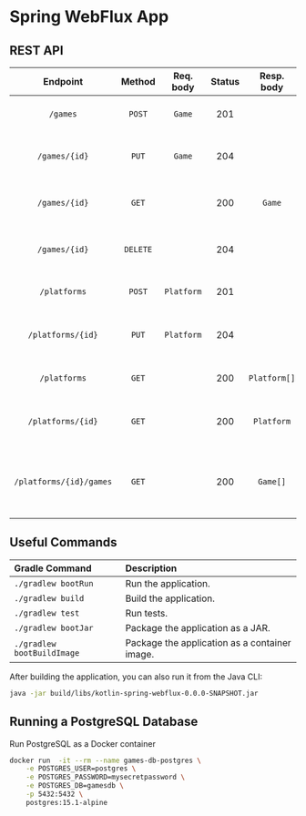 # Spring WebFlux App

## REST API

|        Endpoint	        |  Method  | Req. body  | Status |  Resp. body  | Description    		                                    |
|:-----------------------:|:--------:|:----------:|:------:|:------------:|:-----------------------------------------------------|
|        `/games`         |  `POST`  |   `Game`   |  201   |              | Add a new game to the catalog                        |
|      `/games/{id}`      |  `PUT`   |   `Game`   |  204   |              | Update the game with the given `{id}`                |
|      `/games/{id}`      |  `GET`   |            |  200   |    `Game`    | Get the game with the given `{id}`                   |
|      `/games/{id}`      | `DELETE` |            |  204   |              | Delete the game with the given `{id}`                |
|      `/platforms`       |  `POST`  | `Platform` |  201   |              | Add a new platform to the catalog                    |
|    `/platforms/{id}`    |  `PUT`   | `Platform` |  204   |              | Update the platform with the given `{id}`            |
|      `/platforms`       |  `GET`   |            |  200   | `Platform[]` | Get all platforms in the catalog                     |
|    `/platforms/{id}`    |  `GET`   |            |  200   |  `Platform`  | Get the platform with the given `{id}`               |
| `/platforms/{id}/games` |  `GET`   |            |  200   |   `Game[]`   | Get all games for the platform with the given `{id}` |

## Useful Commands

| Gradle Command	            | Description                                   |
|:---------------------------|:----------------------------------------------|
| `./gradlew bootRun`        | Run the application.                          |
| `./gradlew build`          | Build the application.                        |
| `./gradlew test`           | Run tests.                                    |
| `./gradlew bootJar`        | Package the application as a JAR.             |
| `./gradlew bootBuildImage` | Package the application as a container image. |

After building the application, you can also run it from the Java CLI:

```bash
java -jar build/libs/kotlin-spring-webflux-0.0.0-SNAPSHOT.jar
```

## Running a PostgreSQL Database

Run PostgreSQL as a Docker container

```bash
docker run  -it --rm --name games-db-postgres \
    -e POSTGRES_USER=postgres \
    -e POSTGRES_PASSWORD=mysecretpassword \
    -e POSTGRES_DB=gamesdb \
    -p 5432:5432 \
    postgres:15.1-alpine
```
